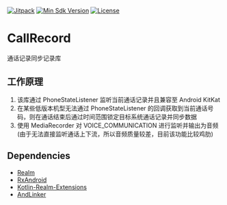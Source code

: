 [![Jitpack](https://jitpack.io/v/CListery/CallRecord.svg)](https://jitpack.io/#CListery/CallRecord)
[![Min Sdk Version](https://img.shields.io/badge/API-19%2B-blue.svg?style=flat-square)](https://developer.android.com/about/versions/android-4.4.html)
[![License](https://img.shields.io/badge/License-Apache%20License%202.0-blue.svg)](http://www.apache.org/licenses/LICENSE-2.0)

# CallRecord
通话记录同步记录库

## 工作原理
1. 该库通过 PhoneStateListener 监听当前通话记录并且兼容至 Android KitKat
2. 在某些低版本机型无法通过 PhoneStateListener 的回调获取到当前通话号码，则在通话结束后通过时间范围锁定目标系统通话记录并同步数据
3. 使用 MediaRecorder 对 VOICE_COMMUNICATION 进行监听并输出为音频 (由于无法直接监听通话上下流，所以音频质量较差，目前该功能比较鸡肋)

## Dependencies
- [Realm](https://github.com/realm)
- [RxAndroid](https://github.com/ReactiveX/RxAndroid)
- [Kotlin-Realm-Extensions](https://github.com/CListery/Kotlin-Realm-Extensions)
- [AndLinker](https://github.com/codezjx/AndLinker)
